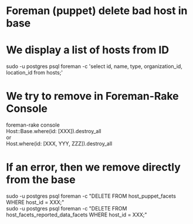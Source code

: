 # Foreman (puppet) delete bad host in base <br>

# We display a list of hosts from ID <br>
sudo -u postgres psql foreman -c 'select id, name, type, organization_id, location_id from hosts;' <br>

# We try to remove in Foreman-Rake Console <br>
foreman-rake console <br>
Host::Base.where(id: [XXX]).destroy_all <br>
  or <br>
Host.where(id: [XXX, YYY, ZZZ]).destroy_all <br>

# If an error, then we remove directly from the base
sudo -u postgres psql foreman -c "DELETE FROM host_puppet_facets WHERE host_id = XXX;" <br>
sudo -u postgres psql foreman -c "DELETE FROM host_facets_reported_data_facets WHERE host_id = XXX;" <br>

